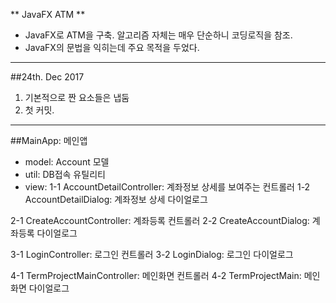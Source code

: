 ** JavaFX ATM **

* JavaFX로 ATM을 구축. 알고리즘 자체는 매우 단순하니 코딩로직을 참조.
* JavaFX의 문법을 익히는데 주요 목적을 두었다.

---

##24th. Dec 2017

1. 기본적으로 짠 요소들은 냅둠
2. 첫 커밋.

---

##MainApp: 메인앱

* model: Account 모델
* util: DB접속 유틸리티
* view:
1-1 AccountDetailController: 계좌정보 상세를 보여주는 컨트롤러
1-2 AccountDetailDialog: 계좌정보 상세 다이얼로그

2-1 CreateAccountController: 계좌등록 컨트롤러
2-2 CreateAccountDialog: 계좌등록 다이얼로그

3-1 LoginController: 로그인 컨트롤러
3-2 LoginDialog: 로그인 다이얼로그

4-1 TermProjectMainController: 메인화면 컨트롤러
4-2 TermProjectMain: 메인화면 다이얼로그